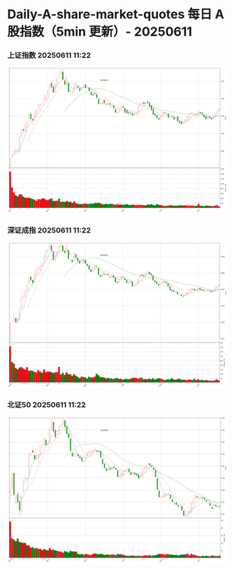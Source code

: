 
# Daily-A-share-market-quotes 每日 A 股指数（5min 更新）- 20250611

### 上证指数 20250611 11:22
![](./fig/2025/6/20250611-sh000001.png)

### 深证成指 20250611 11:22
![](./fig/2025/6/20250611-sz399001.png)

### 北证50 20250611 11:22
![](./fig/2025/6/20250611-bj899050.png)
